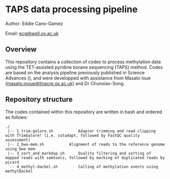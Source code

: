 # TAPS data processing pipeline

Author:		Eddie Cano-Gamez

Email:		ecg@well.ox.ac.uk


## Overview

This repository contains a collection of codes to process methylation data using the TET-assisted pyridine borane sequencing (TAPS) method.
Codes are based on the analysis pipeline previously published in Science Advances (), and were developped with assistance from Masato Ioue (masato.inoue@linacre.ox.ac.uk) and Dr Chunxiao-Song.


## Repository structure

The codes contained within this repository are written in bash and ordered as follows:

```
./
 |-- 1_trim-galore.sh			Adapter trimming and read clipping with TrimGalore! (i.e. cutadapt, followed by FastQC quality assessment)
 |-- 2_bwa-mem.sh			Alignment of reads to the reference genome using bwa mem
 |-- 3_sort_and_markdup.sh		Quality filtering and sorting of mapped reads with samtools, followed by marking of duplicated reads by picard
 `-- 4_methyl-dackel.sh			Calling of methylation events using methylDackel
```

